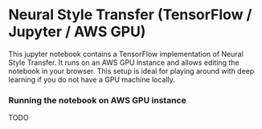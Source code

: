 # Neural Style Transfer  (TensorFlow / Jupyter / AWS GPU) 

This jupyter notebook contains a TensorFlow implementation of Neural Style Transfer. It runs on an AWS GPU instance and allows editing the notebook in your browser. This setup is ideal for playing around with deep learning if you do not have a GPU machine locally. 

### Running the notebook on AWS GPU instance
TODO
